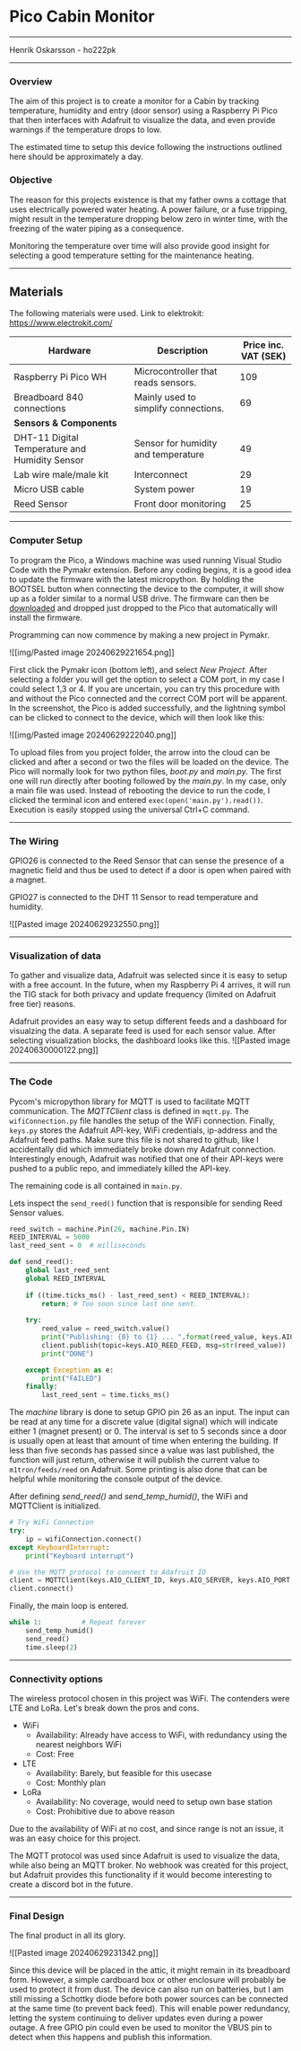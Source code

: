 # Pico Cabin Monitor
---

Henrik Oskarsson - ho222pk

---
### Overview

The aim of this project is to create a monitor for a Cabin by tracking temperature, humidity and entry (door sensor) using a Raspberry Pi Pico that then interfaces with Adafruit to visualize the data, and even provide warnings if the temperature drops to low.

The estimated time to setup this device following the instructions outlined here should be approximately a day. 

### Objective

The reason for this projects existence is that my father owns a cottage that uses electrically powered water heating. A power failure, or a fuse tripping, might result in the temperature dropping below zero in winter time,  with the freezing of the water piping as a consequence. 

Monitoring the temperature over time will also provide good insight for selecting a good temperature setting for the maintenance heating.


---
## Materials

The following materials were used.
Link to elektrokit: https://www.electrokit.com/

| Hardware                                       | Description                          | Price inc. VAT (SEK) |
| ---------------------------------------------- | ------------------------------------ | -------------------- |
| Raspberry Pi Pico WH                           | Microcontroller that reads sensors.  | 109                  |
| Breadboard 840 connections                     | Mainly used to simplify connections. | 69                   |
| **Sensors & Components**                       |                                      |                      |
| DHT-11 Digital Temperature and Humidity Sensor | Sensor for humidity and temperature  | 49                   |
| Lab wire male/male kit                         | Interconnect                         | 29                   |
| Micro USB cable                                | System power                         | 19                   |
| Reed Sensor                                    | Front door monitoring                | 25                   |

---

### Computer Setup

To program the Pico, a Windows machine was used running Visual Studio Code with the Pymakr extension. Before any coding begins, it is a good idea to update the firmware with the latest micropython. By holding the BOOTSEL button when connecting the device to the computer, it will show up as a folder similar to a normal USB drive. The firmware can then be [downloaded](https://micropython.org/download/RPI_PICO_W/) and dropped just dropped to the Pico that automatically will install the firmware. 

Programming can now commence by making a new project in Pymakr.

![[img/Pasted image 20240629221654.png]]

First click the Pymakr icon (bottom left), and select *New Project*.  After selecting a folder you will get the option to select a COM port, in my case I could select 1,3 or 4. If you are uncertain, you can try this procedure with and without the Pico connected and the correct COM port will be apparent. In the screenshot, the Pico is added successfully, and the lightning symbol can be clicked to connect to the device, which will then look like this:

![[img/Pasted image 20240629222040.png]]

To upload files from you project folder, the arrow into the cloud can be clicked and after a second or two the files will be loaded on the device. The Pico will normally look for two python files, *boot.py* and *main.py*. The first one will run directly after booting followed by the *main.py*. In my case, only a main file was used. Instead of rebooting the device to run the code, I clicked the terminal icon and entered `exec(open('main.py').read())`. Execution is easily stopped using the universal Ctrl+C command.

---
### The Wiring

GPIO26 is connected to the Reed Sensor that can sense the presence of a magnetic field and thus be used to detect if a door is open when paired with a magnet.

GPIO27 is connected to the DHT 11 Sensor to read temperature and humidity.


![[Pasted image 20240629232550.png]]



--- 
### Visualization of data

To gather and visualize data, Adafruit was selected since it is easy to setup with a free account. In the future, when my Raspberry Pi 4 arrives, it will run the TIG stack for both privacy and update frequency (limited on Adafruit free tier) reasons.

Adafruit provides an easy way to setup different feeds and a dashboard for visualzing the data. A separate feed is used for each sensor value. After selecting visualization blocks, the dashboard looks like this.
 ![[Pasted image 20240630000122.png]]

---

### The Code

Pycom's micropython library for MQTT is used to facilitate MQTT communication. The *MQTTClient* class is defined in `mqtt.py`. The `wifiConnection.py` file handles the setup of the WiFi connection. Finally, `keys.py` stores the Adafruit API-key, WiFi credentials, ip-address and the Adafruit feed paths. Make sure this file is not shared to github, like I accidentally did which immediately broke down my Adafruit connection. Interestingly enough, Adafruit was notified that one of their API-keys were pushed to a public repo, and immediately killed the API-key. 

The remaining code is all contained in `main.py`.

Lets inspect the `send_reed()` function that is responsible for sending Reed Sensor values.

```python
reed_switch = machine.Pin(26, machine.Pin.IN)
REED_INTERVAL = 5000
last_reed_sent = 0  # milliseconds

def send_reed():
    global last_reed_sent
    global REED_INTERVAL
    
    if ((time.ticks_ms() - last_reed_sent) < REED_INTERVAL):
        return; # Too soon since last one sent.
        
    try:
        reed_value = reed_switch.value()
        print("Publishing: {0} to {1} ... ".format(reed_value, keys.AIO_REED_FEED), end='')
        client.publish(topic=keys.AIO_REED_FEED, msg=str(reed_value))
        print("DONE")

    except Exception as e:
        print("FAILED")
    finally:
        last_reed_sent = time.ticks_ms()
```

The *machine* library is done to setup GPIO pin 26 as an input. The input can be read at any time for a discrete value (digital signal) which will indicate either 1 (magnet present) or 0. The interval is set to 5 seconds since a door is usually open at least that amount of time when entering the building. If less than five seconds has passed since a value was last published, the function will just return, otherwise it will publish the current value to `m1tron/feeds/reed` on Adafruit. Some printing is also done that can be helpful while monitoring the console output of the device.

After defining *send_reed()* and *send_temp_humid()*, the WiFi and MQTTClient is initialized.

```python
# Try WiFi Connection
try:
    ip = wifiConnection.connect()
except KeyboardInterrupt:
    print("Keyboard interrupt")

# Use the MQTT protocol to connect to Adafruit IO
client = MQTTClient(keys.AIO_CLIENT_ID, keys.AIO_SERVER, keys.AIO_PORT, keys.AIO_USER, keys.AIO_KEY)
client.connect()
```

Finally, the main loop is entered.

```python
while 1:          # Repeat forever
    send_temp_humid()
    send_reed()
    time.sleep(2)
```

---

### Connectivity options

The wireless protocol chosen in this project was WiFi. The contenders were LTE and LoRa. Let's break down the pros and cons.
- WiFi
	-  Availability: Already have access to WiFi, with redundancy using the nearest neighbors WiFi
	-  Cost: Free
-  LTE
	- Availability: Barely, but feasible for this usecase
	-  Cost: Monthly plan
-  LoRa
	- Availability: No coverage, would need to setup own base station
	- Cost: Prohibitive due to above reason

Due to the availability of WiFi at no cost, and since range is not an issue, it was an easy choice for this project.

The MQTT protocol was used since Adafruit is used to visualize the data, while also being an MQTT broker. No webhook was created for this project, but Adafruit provides this functionality if it would become interesting to create a discord bot in the future.

---

### Final Design

The final product in all its glory.

![[Pasted image 20240629231342.png]]

Since this device will be placed in the attic, it might remain in its breadboard form. However, a simple cardboard box or other enclosure will probably be used to protect it from dust. The device can also run on batteries, but I am still missing a Schottky diode before both power sources can be connected at the same time (to prevent back feed). This will enable power redundancy, letting the system continuing to deliver updates even during a power outage. A free GPIO pin could even be used to monitor the VBUS pin to detect when this happens and publish this information.
